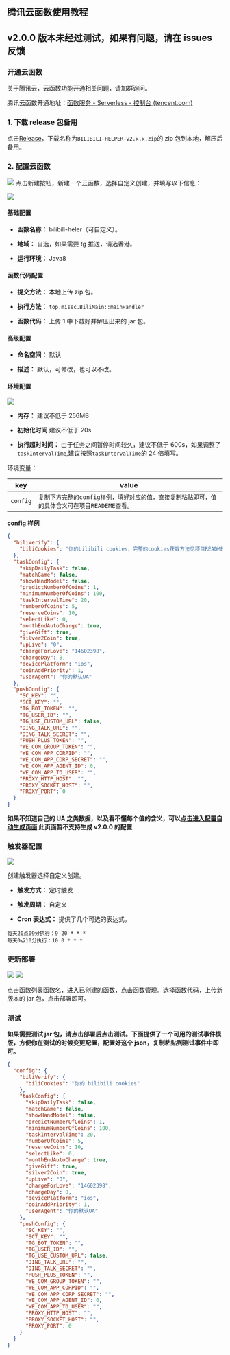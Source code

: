 ## 腾讯云函数使用教程

## v2.0.0 版本未经过测试，如果有问题，请在 issues 反馈

### 开通云函数

关于腾讯云，云函数功能开通相关问题，请加群询问。

腾讯云函数开通地址：[函数服务 - Serverless - 控制台 (tencent.com)](https://console.cloud.tencent.com/scf/list?rid=4&ns=default)

### 1. 下载 release 包备用

点击[Release](https://github.com/JunzhouLiu/BILIBILI-HELPER-PRE/releases/)，下载名称为`BILIBILI-HELPER-v2.x.x.zip`的 zip 包到本地，解压后备用。

### 2. 配置云函数

![](IMG/scf/0.png)
点击新建按钮，新建一个云函数，选择自定义创建，并填写以下信息：

![](IMG/scf/1.png)

#### 基础配置

- **函数名称：** bilibili-heler（可自定义）。

- **地域：** 自选，如果需要 tg 推送，请选香港。

- **运行环境：** Java8

#### 函数代码配置

- **提交方法：** 本地上传 zip 包。

- **执行方法：** `top.misec.BiliMain::mainHandler`

- **函数代码：** 上传 1 中下载好并解压出来的 jar 包。

#### 高级配置

- **命名空间：** 默认

- **描述：** 默认，可修改，也可以不改。

#### 环境配置

![](IMG/scf/2.png)

- **内存：** 建议不低于 256MB

- **初始化时间** 建议不低于 20s

- **执行超时时间：** 由于任务之间暂停时间较久，建议不低于 600s，如果调整了`taskIntervalTime`,建议按照`taskIntervalTime`的 24 倍填写。

环境变量：

| key      | value                                                                                         |
| -------- | --------------------------------------------------------------------------------------------- |
| `config` | `复制下方完整的config样例，填好对应的值，直接复制粘贴即可，值的具体含义可在项目READEME查看。` |

**config 样例**

```json
{
  "biliVerify": {
    "biliCookies": "你的bilibili cookies，完整的cookies获取方法见项目README"
  },
  "taskConfig": {
    "skipDailyTask": false,
    "matchGame": false,
    "showHandModel": false,
    "predictNumberOfCoins": 1,
    "minimumNumberOfCoins": 100,
    "taskIntervalTime": 20,
    "numberOfCoins": 5,
    "reserveCoins": 10,
    "selectLike": 0,
    "monthEndAutoCharge": true,
    "giveGift": true,
    "silver2Coin": true,
    "upLive": "0",
    "chargeForLove": "14602398",
    "chargeDay": 8,
    "devicePlatform": "ios",
    "coinAddPriority": 1,
    "userAgent": "你的默认UA"
  },
  "pushConfig": {
    "SC_KEY": "",
    "SCT_KEY": "",
    "TG_BOT_TOKEN": "",
    "TG_USER_ID": "",
    "TG_USE_CUSTOM_URL": false,
    "DING_TALK_URL": "",
    "DING_TALK_SECRET": "",
    "PUSH_PLUS_TOKEN": "",
    "WE_COM_GROUP_TOKEN": "",
    "WE_COM_APP_CORPID": "",
    "WE_COM_APP_CORP_SECRET": "",
    "WE_COM_APP_AGENT_ID": 0,
    "WE_COM_APP_TO_USER": "",
    "PROXY_HTTP_HOST": "",
    "PROXY_SOCKET_HOST": "",
    "PROXY_PORT": 0
  }
}
```

**如果不知道自己的 UA 之类数据，以及看不懂每个值的含义，可以[点击进入配置自动生成页面](https://utils.misec.top/index) 此页面暂不支持生成 v2.0.0 的配置**

### 触发器配置

![](IMG/scf/3.png)

创建触发器选择自定义创建。

- **触发方式：** 定时触发

- **触发周期：** 自定义

- **Cron 表达式：** 提供了几个可选的表达式。

```
每天20点09分执行：9 20 * * *
每天0点10分执行：10 0 * * *
```

### 更新部署

![](IMG/scf/4.png)
![](IMG/scf/5.png)

点击函数列表函数名，进入已创建的函数，点击函数管理。选择函数代码，上传新版本的 jar 包，点击部署即可。

### 测试

**如果需要测试 jar 包，请点击部署后点击测试。下面提供了一个可用的测试事件模版，方便你在测试的时候变更配置，配置好这个 json，复制粘贴到测试事件中即可。**

```json
{
  "config": {
    "biliVerify": {
      "biliCookies": "你的 bilibili cookies"
    },
    "taskConfig": {
      "skipDailyTask": false,
      "matchGame": false,
      "showHandModel": false,
      "predictNumberOfCoins": 1,
      "minimumNumberOfCoins": 100,
      "taskIntervalTime": 20,
      "numberOfCoins": 5,
      "reserveCoins": 10,
      "selectLike": 0,
      "monthEndAutoCharge": true,
      "giveGift": true,
      "silver2Coin": true,
      "upLive": "0",
      "chargeForLove": "14602398",
      "chargeDay": 8,
      "devicePlatform": "ios",
      "coinAddPriority": 1,
      "userAgent": "你的默认UA"
    },
    "pushConfig": {
      "SC_KEY": "",
      "SCT_KEY": "",
      "TG_BOT_TOKEN": "",
      "TG_USER_ID": "",
      "TG_USE_CUSTOM_URL": false,
      "DING_TALK_URL": "",
      "DING_TALK_SECRET": "",
      "PUSH_PLUS_TOKEN": "",
      "WE_COM_GROUP_TOKEN": "",
      "WE_COM_APP_CORPID": "",
      "WE_COM_APP_CORP_SECRET": "",
      "WE_COM_APP_AGENT_ID": 0,
      "WE_COM_APP_TO_USER": "",
      "PROXY_HTTP_HOST": "",
      "PROXY_SOCKET_HOST": "",
      "PROXY_PORT": 0
    }
  }
}
```
